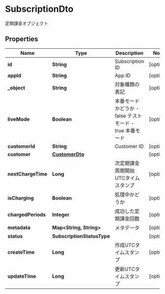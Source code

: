 

# SubscriptionDto

定期課金オブジェクト

## Properties

| Name | Type | Description | Notes |
|------------ | ------------- | ------------- | -------------|
|**id** | **String** | Subscription ID |  [optional] |
|**appId** | **String** | App ID |  [optional] |
|**_object** | **String** | 対象種類の表記 |  [optional] |
|**liveMode** | **Boolean** | 本番モードかどうか - false テストモード - true 本番モード  |  [optional] |
|**customerId** | **String** | Customer ID |  [optional] |
|**customer** | [**CustomerDto**](CustomerDto.md) |  |  [optional] |
|**nextChargeTime** | **Long** | 次定期課金周期開始UTCタイムスタンプ |  [optional] |
|**isCharging** | **Boolean** | 処理中かどうか |  [optional] |
|**chargedPeriods** | **Integer** | 成功した定期課金回数 |  [optional] |
|**metadata** | **Map&lt;String, String&gt;** | メタデータ |  [optional] |
|**status** | **SubscriptionStatusType** |  |  [optional] |
|**createTime** | **Long** | 作成UTCタイムスタンプ |  [optional] |
|**updateTime** | **Long** | 更新UTCタイムスタンプ |  [optional] |



